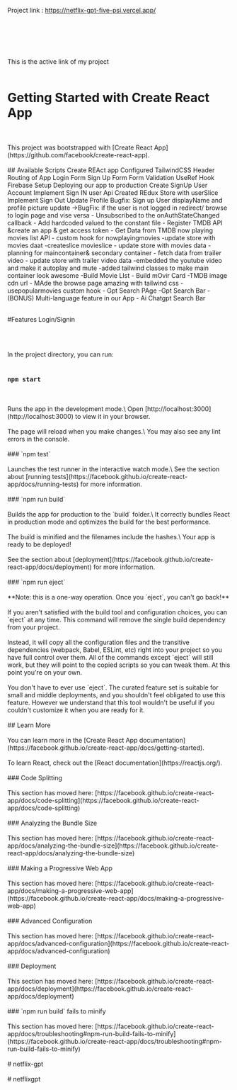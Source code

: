 Project link : https://netflix-gpt-five-psi.vercel.app/
<br>
<br>
<br>
<br>
<br>
<br>


This is the active link of my project 
<br>
<br>

# Getting Started with Create React App
<br>
<br>
This project was bootstrapped with [Create React App](https://github.com/facebook/create-react-app).
<br>
<br>
## Available Scripts
Create REAct app
Configured TailwindCSS
Header
Routing of App
Login Form
Sign Up Form
Form Validation
UseRef Hook
Firebase Setup
Deploying our app to production
Create SignUp User Account
Implement Sign IN user Api
Created REdux Store with userSlice
Implement Sign Out
Update Profile
Bugfix: Sign up User displayName and profile picture update
->BugFix: if the user is not logged in redirect/ browse to login page and vise versa
- Unsubscribed to the onAuthStateChanged callback
- Add hardcoded valued to the constant file
- Register TMDB API &create an app & get access token
- Get Data from TMDB now playing movies list API 
- custom hook for nowplayingmovies
-update store with movies daat
-createslice movieslice
- update store with movies data
- planning for maincontainer& secondary container
- fetch data from trailer video
- update store with trailer video data
-embedded the youtube video and make it autoplay and mute
-added tailwind classes to make main container look awesome
-Build Movie LIst
- Build mOvir Card
-TMDB image cdn url
- MAde the browse page amazing with tailwind css
- usepopularmovies custom hook
- Gpt Search PAge
 -Gpt Search Bar
 - (BONUS) Multi-language feature in our App
 - Ai Chatgpt Search Bar

<br>
<br>

#Features
Login/Signin

<br>
<br>






In the project directory, you can run:
<br>
<br>
### `npm start`
<br>
<br>
Runs the app in the development mode.\
Open [http://localhost:3000](http://localhost:3000) to view it in your browser.
<br>
<br>
The page will reload when you make changes.\
You may also see any lint errors in the console.
<br>
<br>
### `npm test`
<br>
<br>
Launches the test runner in the interactive watch mode.\
See the section about [running tests](https://facebook.github.io/create-react-app/docs/running-tests) for more information.
<br>
<br>
### `npm run build`
<br>
<br>
Builds the app for production to the `build` folder.\
It correctly bundles React in production mode and optimizes the build for the best performance.
<br>
<br>
The build is minified and the filenames include the hashes.\
Your app is ready to be deployed!
<br>
<br>
See the section about [deployment](https://facebook.github.io/create-react-app/docs/deployment) for more information.
<br>
<br>
### `npm run eject`
<br>
<br>
**Note: this is a one-way operation. Once you `eject`, you can't go back!**
<br>
<br>
If you aren't satisfied with the build tool and configuration choices, you can `eject` at any time. This command will remove the single build dependency from your project.
<br>
<br>
Instead, it will copy all the configuration files and the transitive dependencies (webpack, Babel, ESLint, etc) right into your project so you have full control over them. All of the commands except `eject` will still work, but they will point to the copied scripts so you can tweak them. At this point you're on your own.
<br>
<br>
You don't have to ever use `eject`. The curated feature set is suitable for small and middle deployments, and you shouldn't feel obligated to use this feature. However we understand that this tool wouldn't be useful if you couldn't customize it when you are ready for it.
<br>
<br>
## Learn More
<br>
<br>
You can learn more in the [Create React App documentation](https://facebook.github.io/create-react-app/docs/getting-started).
<br>
<br>
To learn React, check out the [React documentation](https://reactjs.org/).
<br>
<br>
### Code Splitting
<br>
<br>
This section has moved here: [https://facebook.github.io/create-react-app/docs/code-splitting](https://facebook.github.io/create-react-app/docs/code-splitting)
<br>
<br>
### Analyzing the Bundle Size
<br>
<br>
This section has moved here: [https://facebook.github.io/create-react-app/docs/analyzing-the-bundle-size](https://facebook.github.io/create-react-app/docs/analyzing-the-bundle-size)
<br>
<br>
### Making a Progressive Web App
<br>
<br>
This section has moved here: [https://facebook.github.io/create-react-app/docs/making-a-progressive-web-app](https://facebook.github.io/create-react-app/docs/making-a-progressive-web-app)
<br>
<br>
### Advanced Configuration
<br>
<br>
This section has moved here: [https://facebook.github.io/create-react-app/docs/advanced-configuration](https://facebook.github.io/create-react-app/docs/advanced-configuration)
<br>
<br>
### Deployment
<br>
<br>
This section has moved here: [https://facebook.github.io/create-react-app/docs/deployment](https://facebook.github.io/create-react-app/docs/deployment)
<br>
<br>
### `npm run build` fails to minify
<br>
<br>
This section has moved here: [https://facebook.github.io/create-react-app/docs/troubleshooting#npm-run-build-fails-to-minify](https://facebook.github.io/create-react-app/docs/troubleshooting#npm-run-build-fails-to-minify)
<br>
<br>
#   n e t f l i x - g p t 
 <br>
<br>
 #   n e t f l i x g p t 
 <br>
<br>
 
